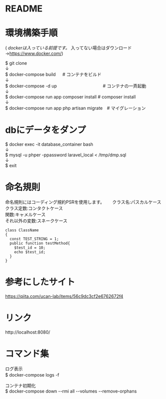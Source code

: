 # README
# 環境構築手順

( *dockerは入っている前提です。* 入ってない場合はダウンロード →https://www.docker.com/)

$ git clone  
↓  
$ docker-compose build 　                  # コンテナをビルド  
↓  
$ docker-compose -d up   　　　　　　　　　　 # コンテナの一斉起動  
↓  
$ docker-compose run app composer install # composer install  
↓  
$ docker-compose run app php artisan migrate　# マイグレーション  
  
# dbにデータをダンプ  
$ docker exec -it database_container bash  
↓  
$ mysql -u phper -ppassword laravel_local < /tmp/dmp.sql  
↓  
$ exit  

# 命名規則　　
命名規則にはコーディング規約PSRを使用します。　　
クラス名:パスカルケース　　
クラス定数:コンタクトケース  
関数:キャメルケース  
それ以外の変数:スネークケース
  
```
class ClassName
{
  const TEST_STRING = 1;
  public function testMethod{
    $test_id = 10;
    echo $test_id;
  }
}
```

# 参考にしたサイト

https://qiita.com/ucan-lab/items/56c9dc3cf2e6762672f4  

# リンク　　
http://localhost:8080/  

# コマンド集

ログ表示  
$ docker-compose logs -f 　

コンテナ初期化  
$ docker-compose down --rmi all --volumes --remove-orphans

